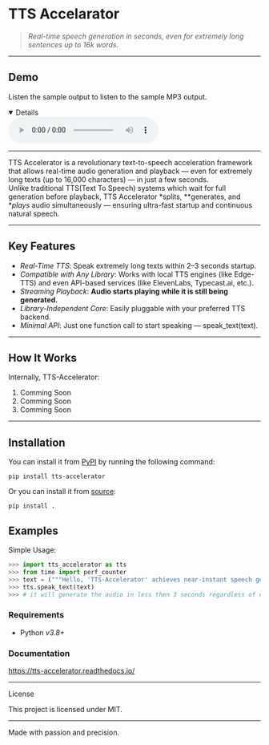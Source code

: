# TTS Accelarator

> *Real-time speech generation in seconds, even for extremely long sentences up to 16k words.*

---
## Demo

Listen the sample output to listen to the sample MP3 output.

<details open>

<audio controls>
  <source src="wav_audio/Laugh1.wav" type=mp3>
Your browser does not support the audio element.
</audio>

</details>

---

TTS Accelerator is a revolutionary text-to-speech acceleration framework that allows real-time audio generation and playback — even for extremely long texts (up to 16,000 characters) — in just a few seconds.  
Unlike traditional TTS(Text To Speech) systems which wait for full generation before playback, TTS Accelerator *splits, **generates, and **plays* audio simultaneously — ensuring ultra-fast startup and continuous natural speech.

---

## Key Features

- *Real-Time TTS*: Speak extremely long texts within 2–3 seconds startup.
- *Compatible with Any Library*: Works with local TTS engines (like Edge-TTS) and even API-based services (like ElevenLabs, Typecast.ai, etc.).
- *Streaming Playback*: **Audio starts playing while it is still being generated.**
- *Library-Independent Core*: Easily pluggable with your preferred TTS backend.
- *Minimal API*: Just one function call to start speaking — speak_text(text).

---

## How It Works

Internally, TTS-Accelerator:

1. Comming Soon
2. Comming Soon
3. Comming Soon

---
## Installation

You can install it from [PyPI](https://pypi.org/project/pyprobs/) by running the following command:

```
pip install tts-accelerator
```

Or you can install it from [source](https://github.com/RanjitDas-IN/tts-accelerator):

```
pip install .
```

## Examples

Simple Usage:

```py
>>> import tts_accelerator as tts
>>> from time import perf_counter
>>> text = ("""Hello, 'TTS-Accelerator' achieves near-instant speech generation. Converting extremely long texts (up to 16 thousand + characters) into natural voices, high-quality audio within just 2–3 seconds, delivering breakthrough real-time performance without sacrificing voice clarity. Thank you!!""")
>>> tts.speak_text(text)
>>> # it will generate the audio in less then 3 seconds regardless of number of lines in the 'text'
```

### Requirements

- Python _v3.8+_

### Documentation

https://tts-accelerator.readthedocs.io/

---

License

This project is licensed under MIT.

---

Made with passion and precision.